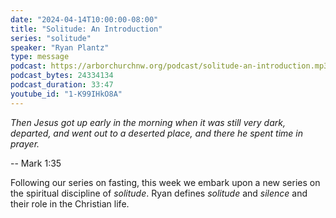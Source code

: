 ```yaml
---
date: "2024-04-14T10:00:00-08:00"
title: "Solitude: An Introduction"
series: "solitude"
speaker: "Ryan Plantz"
type: message
podcast: https://arborchurchnw.org/podcast/solitude-an-introduction.mp3
podcast_bytes: 24334134
podcast_duration: 33:47
youtube_id: "1-K99IHkO8A"
---
```


*Then Jesus got up early in the morning when it was still very dark, departed, and went out to a deserted place, and there he spent time in prayer.*

-- Mark 1:35

Following our series on fasting, this week we embark upon a new series on the spiritual discipline of *solitude*. Ryan
defines *solitude* and *silence* and their role in the Christian life.

